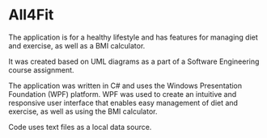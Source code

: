 # All4Fit
The application is for a healthy lifestyle and has features for managing diet and exercise, as well as a BMI calculator.

It was created based on UML diagrams as a part of a Software Engineering course assignment.

The application was written in C# and uses the Windows Presentation Foundation (WPF) platform. WPF was used to create an intuitive and responsive user interface that enables easy management of diet and exercise, as well as using the BMI calculator.

Code uses text files as a local data source.
